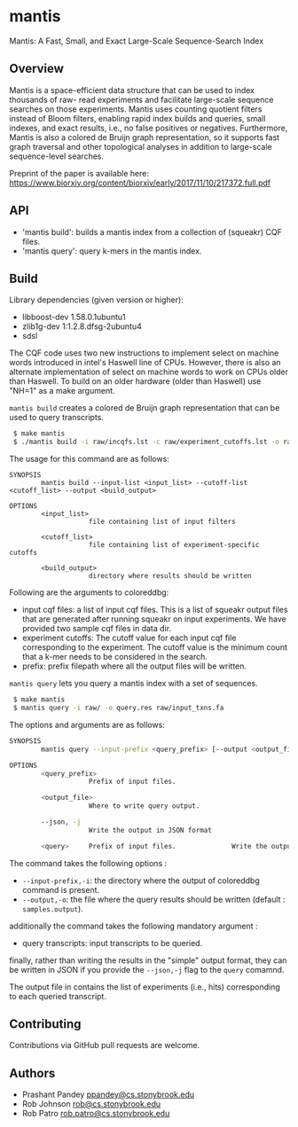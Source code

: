 # mantis
Mantis: A Fast, Small, and Exact Large-Scale Sequence-Search Index

Overview
--------

Mantis is a space-efficient data structure that can be used to index thousands of raw-
read experiments and facilitate large-scale sequence searches on those experiments. Mantis uses counting quotient
filters instead of Bloom filters, enabling rapid index builds and queries, small indexes, and exact results, i.e., no
false positives or negatives. Furthermore, Mantis is also a colored de Bruijn graph representation, so it supports fast
graph traversal and other topological analyses in addition to large-scale sequence-level searches.

Preprint of the paper is available here: https://www.biorxiv.org/content/biorxiv/early/2017/11/10/217372.full.pdf

API
--------
* 'mantis build': builds a mantis index from a collection of (squeakr) CQF files.
* 'mantis query': query k-mers in the mantis index.

Build
-------

Library dependencies (given version or higher):
 - libboost-dev 1.58.0.1ubuntu1
 - zlib1g-dev 1:1.2.8.dfsg-2ubuntu4
 - sdsl

The CQF code uses two new instructions to implement select on machine words
introduced in intel's Haswell line of CPUs. However, there is also an alternate
implementation of select on machine words to work on CPUs older than Haswell.
To build on an older hardware (older than Haswell) use "NH=1" as a make argument.

`mantis build` creates a colored de Bruijn graph representation that can be used to query transcripts.

```bash
 $ make mantis
 $ ./mantis build -i raw/incqfs.lst -c raw/experiment_cutoffs.lst -o raw/
```
The usage for this command are as follows:

```
SYNOPSIS
        mantis build --input-list <input_list> --cutoff-list <cutoff_list> --output <build_output>

OPTIONS
        <input_list>
                    file containing list of input filters

        <cutoff_list>
                    file containing list of experiment-specific cutoffs

        <build_output>
                    directory where results should be written
```

 Following are the arguments to coloreddbg:
 - input cqf files: a list of input cqf files. This is a list of squeakr output files that are generated after running squeakr on input experiments. We have provided two sample cqf files in data dir.
 - experiment cutoffs: The cutoff value for each input cqf file corresponding to the experiment. The cutoff value is the minimum count that a k-mer needs to be considered in the search.
 - prefix: prefix filepath where all the output files will be written.


`mantis query` lets you query a mantis index with a set of sequences.

```bash
 $ make mantis
 $ mantis query -i raw/ -o query.res raw/input_txns.fa
```

The options and arguments are as follows:

```bash
SYNOPSIS
        mantis query --input-prefix <query_prefix> [--output <output_file>] [--json] <query>

OPTIONS
        <query_prefix>
                    Prefix of input files.

        <output_file>
                    Where to write query output.

        --json, -j
                    Write the output in JSON format

        <query>     Prefix of input files.              Write the output in JSON format
```

 The command takes the following options :
 - `--input-prefix,-i`: the directory where the output of coloreddbg command is present.
 - `--output,-o`: the file where the query results should be written (default : `samples.output`).
 
 additionally the command takes the following mandatory argument :
 - query transcripts: input transcripts to be queried.

 finally, rather than writing the results in the "simple" output format, they can be written in JSON if you
 provide the `--json,-j` flag to the `query` comamnd.
 
The output file in contains the list of experiments (i.e., hits) corresponding to each queried transcript.

Contributing
------------
Contributions via GitHub pull requests are welcome.


Authors
-------
- Prashant Pandey <ppandey@cs.stonybrook.edu>
- Rob Johnson <rob@cs.stonybrook.edu>
- Rob Patro <rob.patro@cs.stonybrook.edu>
